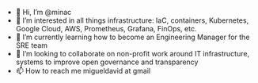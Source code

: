 - 👋 Hi, I’m @minac
- 👀 I’m interested in all things infrastructure: IaC, containers, Kubernetes, Google Cloud, AWS, Prometheus, Grafana, FinOps, etc.
- 🌱 I’m currently learning how to become an Engineering Manager for the SRE team
- 💞️ I’m looking to collaborate on non-profit work around IT infrastructure, systems to improve open governance and transparency
- 📫 How to reach me migueldavid at gmail

<!---
minac/minac is a ✨ special ✨ repository because its `README.md` (this file) appears on your GitHub profile.
You can click the Preview link to take a look at your changes.
--->
